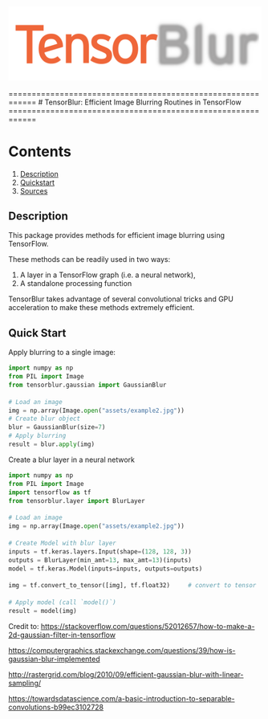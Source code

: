 <p align="center">
  <img src="assets/tensorblur.png?raw=true" alt="TensorBlur"/>
</p>
============================================================
# TensorBlur: Efficient Image Blurring Routines in TensorFlow
============================================================

# Contents
1. [Description](#Description)
2. [Quickstart](#Quickstart)
3. [Sources](#Sources)

## Description
This package provides methods for efficient image blurring using TensorFlow. 

These methods can be readily used in two ways:

1) A layer in a TensorFlow graph (i.e. a neural network), 
2) A standalone processing function

TensorBlur takes advantage of several convolutional tricks and GPU acceleration to make these methods extremely efficient.

## Quick Start
Apply blurring to a single image:
```python
import numpy as np
from PIL import Image
from tensorblur.gaussian import GaussianBlur

# Load an image
img = np.array(Image.open("assets/example2.jpg"))
# Create blur object
blur = GaussianBlur(size=7)
# Apply blurring
result = blur.apply(img)
```

Create a blur layer in a neural network
```python
import numpy as np
from PIL import Image
import tensorflow as tf
from tensorblur.layer import BlurLayer

# Load an image
img = np.array(Image.open("assets/example2.jpg"))

# Create Model with blur layer
inputs = tf.keras.layers.Input(shape=(128, 128, 3))
outputs = BlurLayer(min_amt=13, max_amt=13)(inputs)
model = tf.keras.Model(inputs=inputs, outputs=outputs)

img = tf.convert_to_tensor([img], tf.float32)     # convert to tensor

# Apply model (call `model()`)
result = model(img)
```


Credit to:
https://stackoverflow.com/questions/52012657/how-to-make-a-2d-gaussian-filter-in-tensorflow

https://computergraphics.stackexchange.com/questions/39/how-is-gaussian-blur-implemented

http://rastergrid.com/blog/2010/09/efficient-gaussian-blur-with-linear-sampling/

https://towardsdatascience.com/a-basic-introduction-to-separable-convolutions-b99ec3102728

